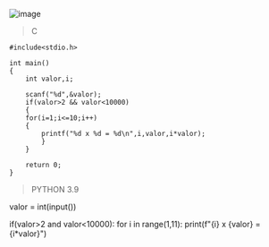 ![image](https://github.com/lufffe/Beecrowd/assets/90646635/2a2a32f7-db3c-4cbf-ba60-d4454d1df2dd)

>C

	#include<stdio.h>

	int main()
	{
	    int valor,i;

	    scanf("%d",&valor);
	    if(valor>2 && valor<10000)
	    {
		for(i=1;i<=10;i++)
		{
			printf("%d x %d = %d\n",i,valor,i*valor);
			}
		}

	    return 0;
	}
	
>PYTHON 3.9

valor = int(input())

if(valor>2 and valor<10000):
    for i in range(1,11):
        print(f"{i} x {valor} = {i*valor}")
